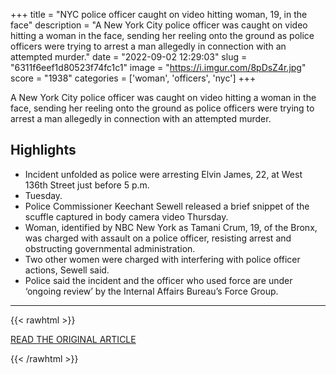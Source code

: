 +++
title = "NYC police officer caught on video hitting woman, 19, in the face"
description = "A New York City police officer was caught on video hitting a woman in the face, sending her reeling onto the ground as police officers were trying to arrest a man allegedly in connection with an attempted murder."
date = "2022-09-02 12:29:03"
slug = "6311f6eef1d80523f74fc1c1"
image = "https://i.imgur.com/8pDsZ4r.jpg"
score = "1938"
categories = ['woman', 'officers', 'nyc']
+++

A New York City police officer was caught on video hitting a woman in the face, sending her reeling onto the ground as police officers were trying to arrest a man allegedly in connection with an attempted murder.

## Highlights

- Incident unfolded as police were arresting Elvin James, 22, at West 136th Street just before 5 p.m.
- Tuesday.
- Police Commissioner Keechant Sewell released a brief snippet of the scuffle captured in body camera video Thursday.
- Woman, identified by NBC New York as Tamani Crum, 19, of the Bronx, was charged with assault on a police officer, resisting arrest and obstructing governmental administration.
- Two other women were charged with interfering with police officer actions, Sewell said.
- Police said the incident and the officer who used force are under ‘ongoing review’ by the Internal Affairs Bureau’s Force Group.

---

{{< rawhtml >}}
  <p class="article-category">
    <a target="_blank" href="https://www.nbcnews.com/news/us-news/nyc-police-officer-caught-video-hitting-woman-19-face-rcna45854">READ THE ORIGINAL ARTICLE</a>
  </p>
{{< /rawhtml >}}
